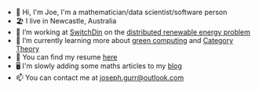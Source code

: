 - 👋 Hi, I'm Joe, I'm a mathematician/data scientist/software person
- 🏖️ I live in Newcastle, Australia
- 🔭 I’m working at [SwitchDin](https://www.switchdin.com/) on the [distributed renewable energy problem](https://en.wikipedia.org/wiki/Distributed_generation)
- 🌱 I’m currently learning more about [green computing](https://en.wikipedia.org/wiki/Green_computing) and [Category Theory](https://en.wikipedia.org/wiki/Category_theory)
- 📖 You can find my resume [here](https://github.com/joegurr/resume/blob/main/resume.pdf)
- 🖥️ I'm slowly adding some maths articles to my [blog](https://joegurr.com/)
- 📫 You can contact me at joseph.gurr@outlook.com
